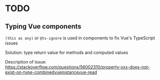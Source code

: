 # TODO

## Typing Vue components

`(this as any)` or `@ts-ignore` is used in components to fix Vue's TypeScript issues

Solution: type return value for methods and computed values

Description of issue: https://stackoverflow.com/questions/56002310/property-xxx-does-not-exist-on-type-combinedvueinstancevue-read
